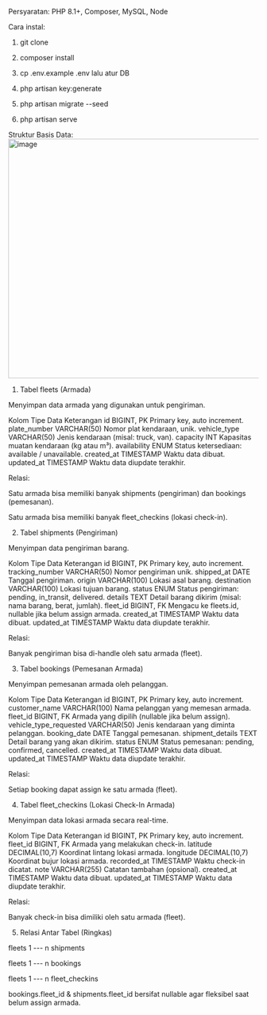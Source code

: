 Persyaratan: 
PHP 8.1+, Composer, MySQL, Node

Cara instal:
1. git clone <repo>

2. composer install

3. cp .env.example .env lalu atur DB

4. php artisan key:generate

5. php artisan migrate --seed

6. php artisan serve


Struktur Basis Data:
<img width="550" height="482" alt="image" src="https://github.com/user-attachments/assets/40847013-1169-402a-9f0c-25d5af4fea2e" />

1. Tabel fleets (Armada)

Menyimpan data armada yang digunakan untuk pengiriman.

Kolom	Tipe Data	Keterangan
id	BIGINT, PK	Primary key, auto increment.
plate_number	VARCHAR(50)	Nomor plat kendaraan, unik.
vehicle_type	VARCHAR(50)	Jenis kendaraan (misal: truck, van).
capacity	INT	Kapasitas muatan kendaraan (kg atau m³).
availability	ENUM	Status ketersediaan: available / unavailable.
created_at	TIMESTAMP	Waktu data dibuat.
updated_at	TIMESTAMP	Waktu data diupdate terakhir.

Relasi:

Satu armada bisa memiliki banyak shipments (pengiriman) dan bookings (pemesanan).

Satu armada bisa memiliki banyak fleet_checkins (lokasi check-in).

2. Tabel shipments (Pengiriman)

Menyimpan data pengiriman barang.

Kolom	Tipe Data	Keterangan
id	BIGINT, PK	Primary key, auto increment.
tracking_number	VARCHAR(50)	Nomor pengiriman unik.
shipped_at	DATE	Tanggal pengiriman.
origin	VARCHAR(100)	Lokasi asal barang.
destination	VARCHAR(100)	Lokasi tujuan barang.
status	ENUM	Status pengiriman: pending, in_transit, delivered.
details	TEXT	Detail barang dikirim (misal: nama barang, berat, jumlah).
fleet_id	BIGINT, FK	Mengacu ke fleets.id, nullable jika belum assign armada.
created_at	TIMESTAMP	Waktu data dibuat.
updated_at	TIMESTAMP	Waktu data diupdate terakhir.

Relasi:

Banyak pengiriman bisa di-handle oleh satu armada (fleet).

3. Tabel bookings (Pemesanan Armada)

Menyimpan pemesanan armada oleh pelanggan.

Kolom	Tipe Data	Keterangan
id	BIGINT, PK	Primary key, auto increment.
customer_name	VARCHAR(100)	Nama pelanggan yang memesan armada.
fleet_id	BIGINT, FK	Armada yang dipilih (nullable jika belum assign).
vehicle_type_requested	VARCHAR(50)	Jenis kendaraan yang diminta pelanggan.
booking_date	DATE	Tanggal pemesanan.
shipment_details	TEXT	Detail barang yang akan dikirim.
status	ENUM	Status pemesanan: pending, confirmed, cancelled.
created_at	TIMESTAMP	Waktu data dibuat.
updated_at	TIMESTAMP	Waktu data diupdate terakhir.

Relasi:

Setiap booking dapat assign ke satu armada (fleet).

4. Tabel fleet_checkins (Lokasi Check-In Armada)

Menyimpan data lokasi armada secara real-time.

Kolom	Tipe Data	Keterangan
id	BIGINT, PK	Primary key, auto increment.
fleet_id	BIGINT, FK	Armada yang melakukan check-in.
latitude	DECIMAL(10,7)	Koordinat lintang lokasi armada.
longitude	DECIMAL(10,7)	Koordinat bujur lokasi armada.
recorded_at	TIMESTAMP	Waktu check-in dicatat.
note	VARCHAR(255)	Catatan tambahan (opsional).
created_at	TIMESTAMP	Waktu data dibuat.
updated_at	TIMESTAMP	Waktu data diupdate terakhir.

Relasi:

Banyak check-in bisa dimiliki oleh satu armada (fleet).

5. Relasi Antar Tabel (Ringkas)

fleets 1 --- n shipments

fleets 1 --- n bookings

fleets 1 --- n fleet_checkins

bookings.fleet_id & shipments.fleet_id bersifat nullable agar fleksibel saat belum assign armada.
